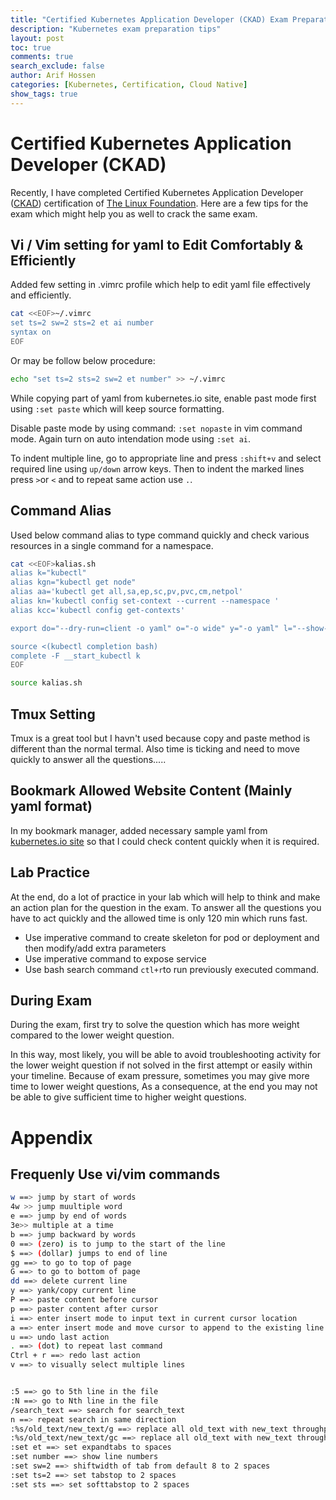 ```yaml
---
title: "Certified Kubernetes Application Developer (CKAD) Exam Preparation Tips"
description: "Kubernetes exam preparation tips"
layout: post
toc: true
comments: true
search_exclude: false
author: Arif Hossen
categories: [Kubernetes, Certification, Cloud Native]
show_tags: true
---
```



# Certified Kubernetes Application Developer (CKAD)

Recently, I have completed Certified Kubernetes Application Developer ([CKAD](https://www.cncf.io/certification/ckad/)) certification of [The Linux Foundation](https://www.linuxfoundation.org). Here are a few tips for the exam which might help you as well to crack the same exam.



## Vi / Vim setting for yaml to Edit Comfortably & Efficiently

Added few setting in .vimrc profile which help to edit yaml file effectively and efficiently. 

```bash
cat <<EOF>~/.vimrc
set ts=2 sw=2 sts=2 et ai number
syntax on
EOF
```

Or may be follow below procedure:
```bash
echo "set ts=2 sts=2 sw=2 et number" >> ~/.vimrc
```

While copying part of yaml from kubernetes.io site, enable past mode first using `:set paste` which will keep source formatting. 

Disable paste mode by using command: `:set nopaste` in vim command mode. Again turn on auto intendation mode using `:set ai`.

To indent multiple line, go to appropriate line and press `:shift+v` and select required line using `up/down` arrow keys. Then to indent the marked lines press  `>`or `<` and to repeat same action use `.`.



## Command Alias

Used below command alias to type command quickly and check various resources in a single command for a namespace. 

```bash
cat <<EOF>kalias.sh
alias k="kubectl"
alias kgn="kubectl get node" 
alias aa='kubectl get all,sa,ep,sc,pv,pvc,cm,netpol'
alias kn='kubectl config set-context --current --namespace '
alias kcc='kubectl config get-contexts'

export do="--dry-run=client -o yaml" o="-o wide" y="-o yaml" l="--show-labels" r="--recursive"

source <(kubectl completion bash)
complete -F __start_kubectl k
EOF

source kalias.sh
```



## Tmux Setting

Tmux is a great tool but I havn't used because copy and paste method is different than the normal termal. Also time is ticking and need to move quickly to answer all the questions.....



## Bookmark Allowed Website Content (Mainly yaml format) 

In my bookmark manager, added necessary sample yaml from [kubernetes.io site](https://kubernetes.io) so that I could check content quickly when it is required. 



## Lab Practice

At the end, do a lot of practice in your lab which will help to think and make an action plan for the question in the exam. To answer all the questions you have to act quickly and the allowed time is only 120 min which runs fast.

* Use imperative command to create skeleton for pod or deployment and then modify/add extra parameters
* Use imperative command to expose service
* Use bash search command `ctl+r`to run previously executed command.


## During Exam
During the exam, first try to solve the question which has more weight compared to the lower weight question.

In this way, most likely, you will be able to avoid troubleshooting activity for the lower weight question if not solved in the first attempt or easily within your timeline. Because of exam pressure, sometimes you may give more time to lower weight questions, As a consequence, at the end you may not be able to give sufficient time to higher weight questions.


# Appendix

## Frequenly Use vi/vim commands

```bash
w ==> jump by start of words
4w >> jump muultiple word
e ==> jump by end of words
3e>> multiple at a time
b ==> jump backward by words
0 ==> (zero) is to jump to the start of the line
$ ==> (dollar) jumps to end of line
gg ==> to go to top of page
G ==> to go to bottom of page
dd ==> delete current line
y ==> yank/copy current line
P ==> paste content before cursor
p ==> paster content after cursor
i ==> enter insert mode to input text in current cursor location
a ==> enter insert mode and move cursor to append to the existing line
u ==> undo last action
. ==> (dot) to repeat last command
Ctrl + r ==> redo last action
v ==> to visually select multiple lines


:5 ==> go to 5th line in the file
:N ==> go to Nth line in the file
/search_text ==> search for search_text
n ==> repeat search in same direction
:%s/old_text/new_text/g ==> replace all old_text with new_text throughput file
:%s/old_text/new_text/gc ==> replace all old_text with new_text throughput file asking for confirmation before making each change
:set et ==> set expandtabs to spaces
:set number ==> show line numbers
:set sw=2 ==> shiftwidth of tab from default 8 to 2 spaces
:set ts=2 ==> set tabstop to 2 spaces
:set sts ==> set softtabstop to 2 spaces
```

